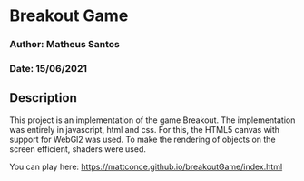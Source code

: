 # Breakout Game

### Author: Matheus Santos

### Date: 15/06/2021

## Description

This project is an implementation of the game Breakout. The implementation was entirely
in javascript, html and css. For this, the HTML5 canvas with support for WebGl2 was used.
To make the rendering of objects on the screen efficient, shaders were used.

You can play here: https://mattconce.github.io/breakoutGame/index.html
